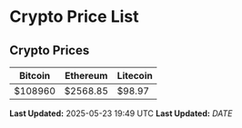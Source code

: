 # Crypto Price List

## Crypto Prices
| Bitcoin | Ethereum | Litecoin |
| ------- | -------- | -------- |
| $108960 | $2568.85 | $98.97 |
**Last Updated:** 2025-05-23 19:49 UTC
**Last Updated:** $DATE$
